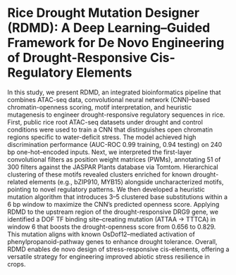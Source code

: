 # Rice Drought Mutation Designer (RDMD): A Deep Learning–Guided Framework for De Novo Engineering of Drought-Responsive Cis-Regulatory Elements
In this study, we present RDMD, an integrated bioinformatics pipeline that combines ATAC-seq data, convolutional neural network (CNN)–based chromatin-openness scoring, motif interpretation, and heuristic mutagenesis to engineer drought-responsive regulatory sequences in rice. First, public rice root ATAC-seq datasets under drought and control conditions were used to train a CNN that distinguishes open chromatin regions specific to water-deficit stress. The model achieved high discrimination performance (AUC-ROC 0.99 training, 0.94 testing) on 240 bp one-hot–encoded inputs. Next, we interpreted the first-layer convolutional filters as position weight matrices (PWMs), annotating 51 of 300 filters against the JASPAR Plants database via Tomtom. Hierarchical clustering of these motifs revealed clusters enriched for known drought-related elements (e.g., bZIP910, MYB15) alongside uncharacterized motifs, pointing to novel regulatory patterns. We then developed a heuristic mutation algorithm that introduces 3–5 clustered base substitutions within a 6 bp window to maximize the CNN’s predicted openness score. Applying RDMD to the upstream region of the drought-responsive DRG9 gene, we identified a DOF TF binding site–creating mutation (ATTAA → TTTCA) in window 6 that boosts the drought-openness score from 0.656 to 0.829. This mutation aligns with known OsDof12–mediated activation of phenylpropanoid-pathway genes to enhance drought tolerance. Overall, RDMD enables de novo design of stress-responsive cis-elements, offering a versatile strategy for engineering improved abiotic stress resilience in crops.
